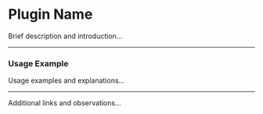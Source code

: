# Plugin Name
Brief description and introduction...

---

### Usage Example
Usage examples and explanations...

---
Additional links and observations...
